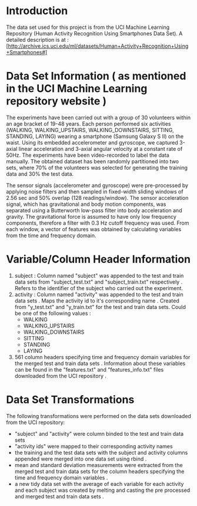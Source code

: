 # Introduction
The data set used for this project is from the UCI Machine Learning Repository (Human Activity Recognition Using Smartphones Data Set). A detailed description is at : [http://archive.ics.uci.edu/ml/datasets/Human+Activity+Recognition+Using+Smartphones#]

# Data Set Information ( as mentioned in the UCI Machine Learning repository website )
The experiments have been carried out with a group of 30 volunteers within an age bracket of 19-48 years. Each person performed six activities (WALKING, WALKING_UPSTAIRS, WALKING_DOWNSTAIRS, SITTING, STANDING, LAYING) wearing a smartphone (Samsung Galaxy S II) on the waist. Using its embedded accelerometer and gyroscope, we captured 3-axial linear acceleration and 3-axial angular velocity at a constant rate of 50Hz. The experiments have been video-recorded to label the data manually. The obtained dataset has been randomly partitioned into two sets, where 70% of the volunteers was selected for generating the training data and 30% the test data. 

The sensor signals (accelerometer and gyroscope) were pre-processed by applying noise filters and then sampled in fixed-width sliding windows of 2.56 sec and 50% overlap (128 readings/window). The sensor acceleration signal, which has gravitational and body motion components, was separated using a Butterworth low-pass filter into body acceleration and gravity. The gravitational force is assumed to have only low frequency components, therefore a filter with 0.3 Hz cutoff frequency was used. From each window, a vector of features was obtained by calculating variables from the time and frequency domain.

# Variable/Column Header Information 
1.  subject : Column named "subject" was appended to the test and train data sets from "subject_test.txt" and "subject_train.txt" respectively . Refers to the identifier of the subject who carried out the experiment.
2.  activity : Column named "activity" was appended to the test and train data sets . Maps the activity id to it's corresponding name . Created from "y_test.txt" and "y_train.txt" for the test and train data sets. Could be one of the following values :
       * WALKING
       * WALKING_UPSTAIRS
       * WALKING_DOWNSTAIRS
       * SITTING
       * STANDING
       * LAYING
3.  561 column headers specifying time and frequency domain variables for the merged test and train data sets . Information about these variables can be found in the "features.txt" and "features_info.txt" files downloaded from the UCI repository . 

# Data Set Transformations
The following transformations were performed on the data sets downloaded from the UCI repository:
  *  "subject" and "activity" were column binded to the test and train data sets
  *  "activity ids" were mapped to their corresponding activity names
  *   the training and the test data sets with the subject and activity columns appended were merged into one data set using rbind .
  *   mean and standard deviation measurements were extracted from the merged test and train data sets for the column headers specifying the time and frequency domain variables . 
  *   a new tidy data set with the average of each variable for each activity and each subject was created by melting and casting the pre processed and merged test and train data sets . 
